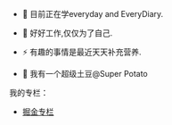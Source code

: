 - 🌱 目前正在学everyday and EveryDiary.
 
- 🤔 好好工作,仅仅为了自己.
  
- ⚡ 有趣的事情是最近天天补充营养.
  
- 💬 我有一个超级土豆@Super Potato

我的专栏：

- [掘金专栏](https://juejin.cn/user/132402077765278)

<!--
**PotatoWarm/PotatoWarm** is a ✨ _special_ ✨ repository because its `README.md` (this file) appears on your GitHub profile.


<!--
**PotatoWarmPro/PotatoWarmPro** is a ✨ _special_ ✨ repository because its `README.md` (this file) appears on your GitHub profile.

Here are some ideas to get you started:

- 🔭 I’m currently working on ...
- 🌱 I’m currently learning ...
- 👯 I’m looking to collaborate on ...
- 🤔 I’m looking for help with ...
- 💬 Ask me about ...
- 📫 How to reach me: ...
- 😄 Pronouns: ...
- ⚡ Fun fact: ...
-->
